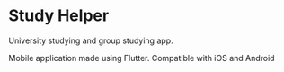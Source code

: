 # Study Helper
University studying and group studying app.

Mobile application made using Flutter. Compatible with iOS and Android
